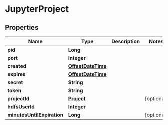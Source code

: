 # JupyterProject

## Properties
Name | Type | Description | Notes
------------ | ------------- | ------------- | -------------
**pid** | **Long** |  | 
**port** | **Integer** |  | 
**created** | [**OffsetDateTime**](OffsetDateTime.md) |  | 
**expires** | [**OffsetDateTime**](OffsetDateTime.md) |  | 
**secret** | **String** |  | 
**token** | **String** |  | 
**projectId** | [**Project**](Project.md) |  |  [optional]
**hdfsUserId** | **Integer** |  | 
**minutesUntilExpiration** | **Long** |  |  [optional]
